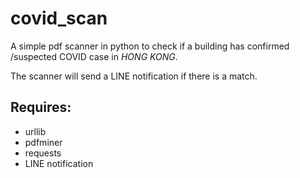 # covid_scan
A simple pdf scanner in python to check if a building has confirmed /suspected COVID case in *HONG KONG*. 

The scanner will send a LINE notification if there is a match.

## Requires:
- urllib
- pdfminer
- requests
- LINE notification 


